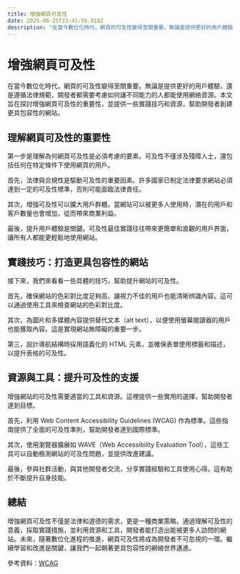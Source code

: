 ```yaml
---
title: 增強網頁可及性
date: 2025-06-25T23:41:55.818Z
description: "在當今數位化時代，網頁的可及性變得至關重要。無論是提供更好的用戶體驗，還是遵循法律規範，開發者都需要考慮如何讓不同能力的人都能使用網絡資源。本文旨在探討增強網頁可及性的重要性，並提供一些實踐技巧和資源，幫助開發者創建更具包容性的網站。"
---
```


# 增強網頁可及性

在當今數位化時代，網頁的可及性變得至關重要。無論是提供更好的用戶體驗，還是遵循法律規範，開發者都需要考慮如何讓不同能力的人都能使用網絡資源。本文旨在探討增強網頁可及性的重要性，並提供一些實踐技巧和資源，幫助開發者創建更具包容性的網站。

## 理解網頁可及性的重要性

第一步是理解為何網頁可及性是必須考慮的要素。可及性不僅涉及殘障人士，還包括任何在特定條件下使用網頁的用戶。

首先，法律與合規性是驅動可及性的重要因素。許多國家已制定法律要求網站必須達到一定的可及性標準，否則可能面臨法律責任。

其次，增強可及性可以擴大用戶群體。當網站可以被更多人使用時，潛在的用戶和客戶數量也會增加，從而帶來商業利益。

最後，提升用戶體驗是關鍵。可及性最佳實踐往往帶來更簡單和直觀的用戶界面，讓所有人都能更輕鬆地使用網站。

## 實踐技巧：打造更具包容性的網站

接下來，我們來看看一些具體的技巧，幫助提升網站的可及性。

首先，確保網站的色彩對比度足夠高，讓視力不佳的用戶也能清晰辨識內容。這可以通過使用工具來檢查網站的色彩對比度。

其次，為圖片和多媒體內容提供替代文本（alt text），以便使用螢幕閱讀器的用戶也能獲取內容。這是實現網站無障礙的重要一步。

第三，設計導航結構時採用語義化的 HTML 元素，並確保表單使用標籤和描述，以提升表格的可及性。

## 資源與工具：提升可及性的支援

增強網站的可及性需要適當的工具和資源。這裡提供一些實用的選擇，幫助開發者達到目標。

首先，利用 Web Content Accessibility Guidelines (WCAG) 作為標準。這些指南提供了全面的可及性準則，幫助開發者達到國際標準。

其次，使用瀏覽器擴展如 WAVE（Web Accessibility Evaluation Tool），這些工具可以自動檢測網站的可及性問題，並提供改進建議。

最後，參與社群活動，與其他開發者交流，分享實踐經驗和工具使用心得。這有助於不斷提升自身技能。

## 總結

增強網頁可及性不僅是法律和道德的需求，更是一種商業策略。通過理解可及性的意義，採取實踐措施，並利用資源和工具，開發者能打造出能被更多人訪問的網站。未來，隨著數位化進程的推進，網頁可及性將成為開發者不可忽視的一環。繼續學習和改進是關鍵，讓我們一起朝著更具包容性的網絡世界邁進。

參考資料：[WCAG](https://www.w3.org/WAI/standards-guidelines/wcag/)